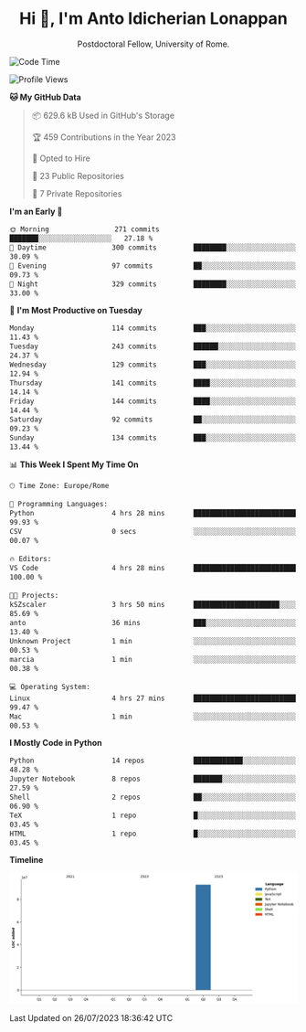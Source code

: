 
<h1 align="center">Hi 👋, I'm Anto Idicherian Lonappan</h1>
<p align="center">Postdoctoral Fellow, University of Rome. </p>


<!--START_SECTION:waka-->
![Code Time](http://img.shields.io/badge/Code%20Time-390%20hrs%2031%20mins-blue)

![Profile Views](http://img.shields.io/badge/Profile%20Views-0-blue)

**🐱 My GitHub Data** 

> 📦 629.6 kB Used in GitHub's Storage 
 > 
> 🏆 459 Contributions in the Year 2023
 > 
> 💼 Opted to Hire
 > 
> 📜 23 Public Repositories 
 > 
> 🔑 7 Private Repositories 
 > 
**I'm an Early 🐤** 

```text
🌞 Morning                271 commits         ███████░░░░░░░░░░░░░░░░░░   27.18 % 
🌆 Daytime                300 commits         ████████░░░░░░░░░░░░░░░░░   30.09 % 
🌃 Evening                97 commits          ██░░░░░░░░░░░░░░░░░░░░░░░   09.73 % 
🌙 Night                  329 commits         ████████░░░░░░░░░░░░░░░░░   33.00 % 
```
📅 **I'm Most Productive on Tuesday** 

```text
Monday                   114 commits         ███░░░░░░░░░░░░░░░░░░░░░░   11.43 % 
Tuesday                  243 commits         ██████░░░░░░░░░░░░░░░░░░░   24.37 % 
Wednesday                129 commits         ███░░░░░░░░░░░░░░░░░░░░░░   12.94 % 
Thursday                 141 commits         ████░░░░░░░░░░░░░░░░░░░░░   14.14 % 
Friday                   144 commits         ████░░░░░░░░░░░░░░░░░░░░░   14.44 % 
Saturday                 92 commits          ██░░░░░░░░░░░░░░░░░░░░░░░   09.23 % 
Sunday                   134 commits         ███░░░░░░░░░░░░░░░░░░░░░░   13.44 % 
```


📊 **This Week I Spent My Time On** 

```text
🕑︎ Time Zone: Europe/Rome

💬 Programming Languages: 
Python                   4 hrs 28 mins       █████████████████████████   99.93 % 
CSV                      0 secs              ░░░░░░░░░░░░░░░░░░░░░░░░░   00.07 % 

🔥 Editors: 
VS Code                  4 hrs 28 mins       █████████████████████████   100.00 % 

🐱‍💻 Projects: 
kSZscaler                3 hrs 50 mins       █████████████████████░░░░   85.69 % 
anto                     36 mins             ███░░░░░░░░░░░░░░░░░░░░░░   13.40 % 
Unknown Project          1 min               ░░░░░░░░░░░░░░░░░░░░░░░░░   00.53 % 
marcia                   1 min               ░░░░░░░░░░░░░░░░░░░░░░░░░   00.38 % 

💻 Operating System: 
Linux                    4 hrs 27 mins       █████████████████████████   99.47 % 
Mac                      1 min               ░░░░░░░░░░░░░░░░░░░░░░░░░   00.53 % 
```

**I Mostly Code in Python** 

```text
Python                   14 repos            ████████████░░░░░░░░░░░░░   48.28 % 
Jupyter Notebook         8 repos             ███████░░░░░░░░░░░░░░░░░░   27.59 % 
Shell                    2 repos             ██░░░░░░░░░░░░░░░░░░░░░░░   06.90 % 
TeX                      1 repo              █░░░░░░░░░░░░░░░░░░░░░░░░   03.45 % 
HTML                     1 repo              █░░░░░░░░░░░░░░░░░░░░░░░░   03.45 % 
```



**Timeline**

![Lines of Code chart](https://raw.githubusercontent.com/antolonappan/antolonappan/main/assets/bar_graph.png)


 Last Updated on 26/07/2023 18:36:42 UTC
<!--END_SECTION:waka-->
